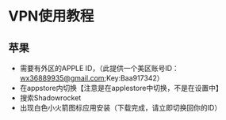 # VPN使用教程
## 苹果
- 需要有外区的APPLE ID，（此提供一个美区账号ID：wx36889935@gmail.com;Key:Baa917342）
- 在appstore内切换【注意是在applestore中切换，不是在设置中】
- 搜索Shadowrocket
- 出现白色小火箭图标应用安装（下载完成，请立即切换回你的ID）